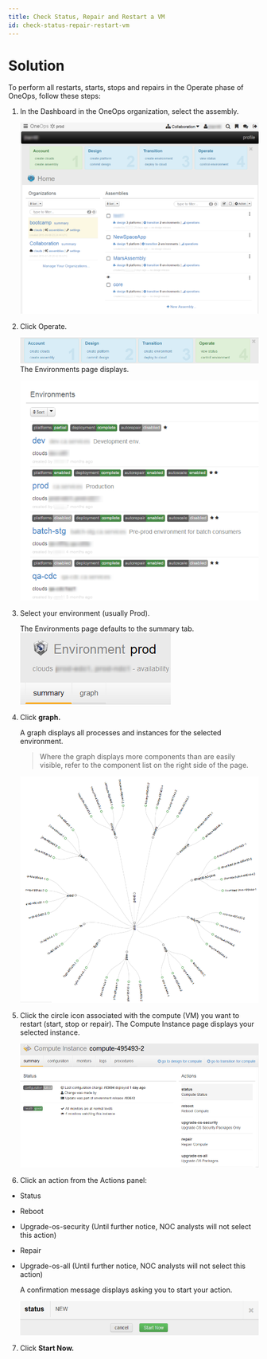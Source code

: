 ```yaml
---
title: Check Status, Repair and Restart a VM
id: check-status-repair-restart-vm
---
```


# Solution

To perform all restarts, starts, stops and repairs in the Operate phase of OneOps, follow these steps:

1.  In the Dashboard in the OneOps organization, select the assembly.
  
    ![](../../assets/local/images/check-status-dashboard.png)
  
2. Click Operate. 
  
    ![](../../assets/local/images/check-status-operate.png)  
    The Environments page displays.
  
    ![](../../assets/local/images/check-status-environments.png)  
  
3. Select your environment (usually Prod).
  
    The Environments page defaults to the summary tab.  
    ![](../../assets/local/images/check-status-summary.png)
  
4. Click **graph.**
    
    A graph displays all processes and instances for the selected environment.
    
    >Where the graph displays more components than are easily visible, refer to the component list on the right side of the page.
    
    ![](../../assets/local/images/check-status-graph.png)
    
5. Click the circle icon associated with the compute (VM) you want to restart (start, stop or repair). The Compute Instance page displays your selected instance.
    
    ![](../../assets/local/images/check-status-compute-instance.png)
    
6. Click an action from the Actions panel:
  
  * Status
  * Reboot
  * Upgrade-os-security (Until further notice, NOC analysts will not select this action)
  * Repair
  * Upgrade-os-all (Until further notice, NOC analysts will not select this action)
  
    A confirmation message displays asking you to start your action.
  
    ![](../../assets/local/images/check-status-confirmation.png)
  
7. Click **Start Now.**

